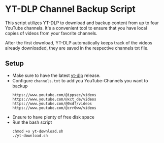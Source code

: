 # YT-DLP Channel Backup Script

This script utilizes YT-DLP to download and backup content from up to four YouTube channels. It's a convenient tool to ensure that you have local copies of videos from your favorite channels.

After the first download, YT-DLP automatically keeps track of the videos already downloaded, they are saved in the respective channels txt file.

## Setup

- Make sure to have the latest [yt-dlp](https://github.com/yt-dlp/yt-dlp?tab=readme-ov-file#release-files) release.
- Configure `channels.txt` to add you YouTube-Channels you want to backup
  ```
  https://www.youtube.com/@ippsec/videos
  https://www.youtube.com/@xct_de/videos
  https://www.youtube.com/@0xdf/videos
  https://www.youtube.com/@crr0ww/videos
  ```
- Ensure to have plenty of free disk space
- Run the bash script
  ```
  chmod +x yt-download.sh
  ./yt-download.sh
  ```
